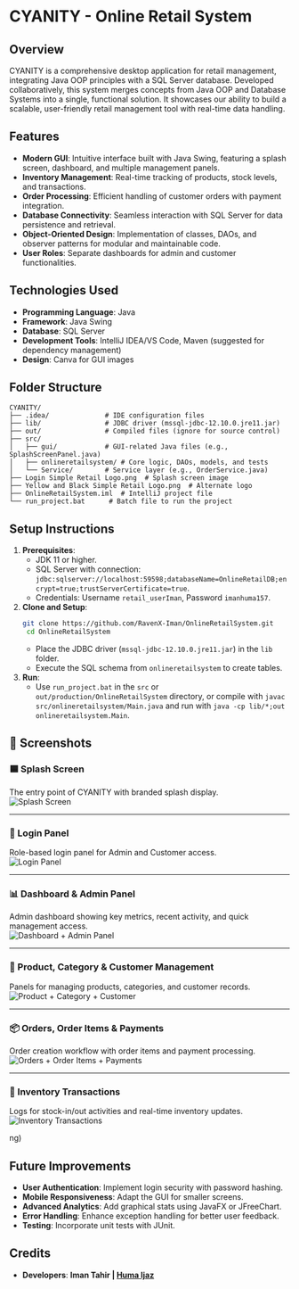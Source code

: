 # CYANITY - Online Retail System

## Overview
CYANITY is a comprehensive desktop application for retail management, integrating Java OOP principles with a SQL Server database. Developed collaboratively, this system merges concepts from Java OOP and Database Systems into a single, functional solution. It showcases our ability to build a scalable, user-friendly retail management tool with real-time data handling.

## Features
- **Modern GUI**: Intuitive interface built with Java Swing, featuring a splash screen, dashboard, and multiple management panels.
- **Inventory Management**: Real-time tracking of products, stock levels, and transactions.
- **Order Processing**: Efficient handling of customer orders with payment integration.
- **Database Connectivity**: Seamless interaction with SQL Server for data persistence and retrieval.
- **Object-Oriented Design**: Implementation of classes, DAOs, and observer patterns for modular and maintainable code.
- **User Roles**: Separate dashboards for admin and customer functionalities.

## Technologies Used
- **Programming Language**: Java
- **Framework**: Java Swing
- **Database**: SQL Server
- **Development Tools**: IntelliJ IDEA/VS Code, Maven (suggested for dependency management)
- **Design**: Canva for GUI images

## Folder Structure
```plaintext
CYANITY/
├── .idea/              # IDE configuration files
├── lib/                # JDBC driver (mssql-jdbc-12.10.0.jre11.jar)
├── out/                # Compiled files (ignore for source control)
├── src/
│   ├── gui/            # GUI-related Java files (e.g., SplashScreenPanel.java)
│   ├── onlineretailsystem/ # Core logic, DAOs, models, and tests
│   └── Service/        # Service layer (e.g., OrderService.java)
├── Login Simple Retail Logo.png  # Splash screen image
├── Yellow and Black Simple Retail Logo.png  # Alternate logo
├── OnlineRetailSystem.iml  # IntelliJ project file
└── run_project.bat      # Batch file to run the project
```

## Setup Instructions
1. **Prerequisites**:
   - JDK 11 or higher.
   - SQL Server with connection: `jdbc:sqlserver://localhost:59598;databaseName=OnlineRetailDB;encrypt=true;trustServerCertificate=true`.
   - Credentials: Username `retail_userIman`, Password `imanhuma157`.
2. **Clone and Setup**:
   ```bash
   git clone https://github.com/RavenX-Iman/OnlineRetailSystem.git
    cd OnlineRetailSystem

   ```
   - Place the JDBC driver (`mssql-jdbc-12.10.0.jre11.jar`) in the `lib` folder.
   - Execute the SQL schema from `onlineretailsystem` to create tables.
3. **Run**:
   - Use `run_project.bat` in the `src` or `out/production/OnlineRetailSystem` directory, or compile with `javac src/onlineretailsystem/Main.java` and run with `java -cp lib/*;out onlineretailsystem.Main`.


## 📸 Screenshots

### 🟦 Splash Screen
The entry point of CYANITY with branded splash display.  
![Splash Screen](screenshots/CyanityLogo.png)

---

### 🔐 Login Panel
Role-based login panel for Admin and Customer access.  
![Login Panel](screenshots/LoginPanel.png)

---

### 📊 Dashboard & Admin Panel
Admin dashboard showing key metrics, recent activity, and quick management access.  
![Dashboard + Admin Panel](screenshots/Dashboardadmin.png)

---

### 🛒 Product, Category & Customer Management
Panels for managing products, categories, and customer records.  
![Product + Category + Customer](screenshots/productcategorycustomer.png)

---

### 📦 Orders, Order Items & Payments
Order creation workflow with order items and payment processing.  
![Orders + Order Items + Payments](screenshots/orderpayment.png)

---

### 📑 Inventory Transactions
Logs for stock-in/out activities and real-time inventory updates.  
![Inventory Transactions](screenshots/inventory.png)

ng)  


## Future Improvements
- **User Authentication**: Implement login security with password hashing.
- **Mobile Responsiveness**: Adapt the GUI for smaller screens.
- **Advanced Analytics**: Add graphical stats using JavaFX or JFreeChart.
- **Error Handling**: Enhance exception handling for better user feedback.
- **Testing**: Incorporate unit tests with JUnit.

## Credits
- **Developers**:
  **Iman Tahir | [Huma Ijaz](https://github.com/Huma-Ijaz)**
